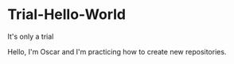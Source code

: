 # Trial-Hello-World
It's only a trial

Hello, I'm Oscar and I'm practicing how to create new repositories.
